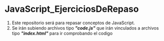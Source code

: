 # JavaScript_EjerciciosDeRepaso
1. Este repositorio será para repasar conceptos de JavaScript. 
2. Se irán subiendo archivos tipo ***"code.js"*** que irán vinculados a archivos tipo ***"index.html"*** para ir comprobando el codigo
